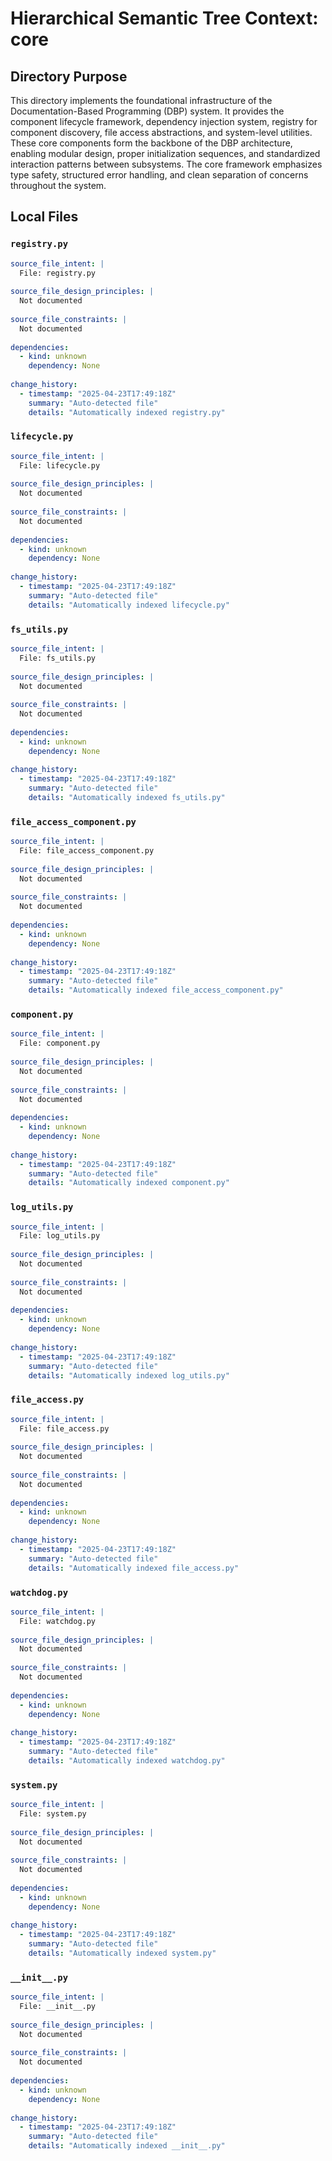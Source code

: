 # Hierarchical Semantic Tree Context: core

## Directory Purpose
This directory implements the foundational infrastructure of the Documentation-Based Programming (DBP) system. It provides the component lifecycle framework, dependency injection system, registry for component discovery, file access abstractions, and system-level utilities. These core components form the backbone of the DBP architecture, enabling modular design, proper initialization sequences, and standardized interaction patterns between subsystems. The core framework emphasizes type safety, structured error handling, and clean separation of concerns throughout the system.

## Local Files

### `registry.py`
```yaml
source_file_intent: |
  File: registry.py
  
source_file_design_principles: |
  Not documented
  
source_file_constraints: |
  Not documented
  
dependencies:
  - kind: unknown
    dependency: None
  
change_history:
  - timestamp: "2025-04-23T17:49:18Z"
    summary: "Auto-detected file"
    details: "Automatically indexed registry.py"
```

### `lifecycle.py`
```yaml
source_file_intent: |
  File: lifecycle.py
  
source_file_design_principles: |
  Not documented
  
source_file_constraints: |
  Not documented
  
dependencies:
  - kind: unknown
    dependency: None
  
change_history:
  - timestamp: "2025-04-23T17:49:18Z"
    summary: "Auto-detected file"
    details: "Automatically indexed lifecycle.py"
```

### `fs_utils.py`
```yaml
source_file_intent: |
  File: fs_utils.py
  
source_file_design_principles: |
  Not documented
  
source_file_constraints: |
  Not documented
  
dependencies:
  - kind: unknown
    dependency: None
  
change_history:
  - timestamp: "2025-04-23T17:49:18Z"
    summary: "Auto-detected file"
    details: "Automatically indexed fs_utils.py"
```

### `file_access_component.py`
```yaml
source_file_intent: |
  File: file_access_component.py
  
source_file_design_principles: |
  Not documented
  
source_file_constraints: |
  Not documented
  
dependencies:
  - kind: unknown
    dependency: None
  
change_history:
  - timestamp: "2025-04-23T17:49:18Z"
    summary: "Auto-detected file"
    details: "Automatically indexed file_access_component.py"
```

### `component.py`
```yaml
source_file_intent: |
  File: component.py
  
source_file_design_principles: |
  Not documented
  
source_file_constraints: |
  Not documented
  
dependencies:
  - kind: unknown
    dependency: None
  
change_history:
  - timestamp: "2025-04-23T17:49:18Z"
    summary: "Auto-detected file"
    details: "Automatically indexed component.py"
```

### `log_utils.py`
```yaml
source_file_intent: |
  File: log_utils.py
  
source_file_design_principles: |
  Not documented
  
source_file_constraints: |
  Not documented
  
dependencies:
  - kind: unknown
    dependency: None
  
change_history:
  - timestamp: "2025-04-23T17:49:18Z"
    summary: "Auto-detected file"
    details: "Automatically indexed log_utils.py"
```

### `file_access.py`
```yaml
source_file_intent: |
  File: file_access.py
  
source_file_design_principles: |
  Not documented
  
source_file_constraints: |
  Not documented
  
dependencies:
  - kind: unknown
    dependency: None
  
change_history:
  - timestamp: "2025-04-23T17:49:18Z"
    summary: "Auto-detected file"
    details: "Automatically indexed file_access.py"
```

### `watchdog.py`
```yaml
source_file_intent: |
  File: watchdog.py
  
source_file_design_principles: |
  Not documented
  
source_file_constraints: |
  Not documented
  
dependencies:
  - kind: unknown
    dependency: None
  
change_history:
  - timestamp: "2025-04-23T17:49:18Z"
    summary: "Auto-detected file"
    details: "Automatically indexed watchdog.py"
```

### `system.py`
```yaml
source_file_intent: |
  File: system.py
  
source_file_design_principles: |
  Not documented
  
source_file_constraints: |
  Not documented
  
dependencies:
  - kind: unknown
    dependency: None
  
change_history:
  - timestamp: "2025-04-23T17:49:18Z"
    summary: "Auto-detected file"
    details: "Automatically indexed system.py"
```

### `__init__.py`
```yaml
source_file_intent: |
  File: __init__.py
  
source_file_design_principles: |
  Not documented
  
source_file_constraints: |
  Not documented
  
dependencies:
  - kind: unknown
    dependency: None
  
change_history:
  - timestamp: "2025-04-23T17:49:18Z"
    summary: "Auto-detected file"
    details: "Automatically indexed __init__.py"
```

<!-- End of HSTC.md file -->